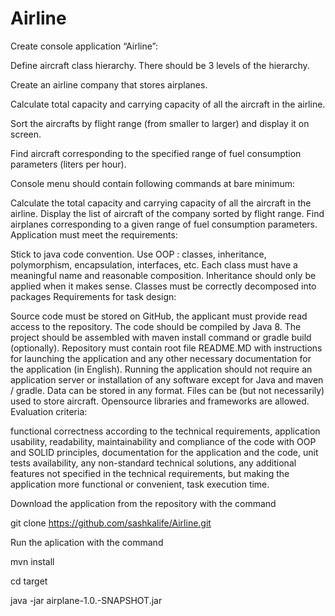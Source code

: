 # Airline
Create console application “Airline”:

Define aircraft class hierarchy. There should be 3 levels of the hierarchy.

Create an airline company that stores airplanes.

Calculate total capacity and carrying capacity of all the aircraft in the airline.

Sort the aircrafts by flight range (from smaller to larger) and display it on screen.

Find aircraft corresponding to the specified range of fuel consumption parameters (liters per hour).

Console menu should contain following commands at bare minimum:

Calculate the total capacity and carrying capacity of all the aircraft in the airline.
Display the list of aircraft of the company sorted by flight range.
Find airplanes corresponding to a given range of fuel consumption parameters.
Application must meet the requirements:

Stick to java code convention.
Use OOP : classes, inheritance, polymorphism, encapsulation, interfaces, etc.
Each class must have a meaningful name and reasonable composition.
Inheritance should only be applied when it makes sense.
Classes must be correctly decomposed into packages
Requirements for task design:

Source code must be stored on GitHub, the applicant must provide read access to the repository.
The code should be compiled by Java 8.
The project should be assembled with maven install command or gradle build (optionally).
Repository must contain root file README.MD with instructions for launching the application and any other necessary documentation for the application (in English).
Running the application should not require an application server or installation of any software except for Java and maven / gradle.
Data can be stored in any format. Files can be (but not necessarily) used to store aircraft.
Opensource libraries and frameworks are allowed.
Evaluation criteria:

functional correctness according to the technical requirements,
application usability,
readability, maintainability and compliance of the code with OOP and SOLID principles,
documentation for the application and the code,
unit tests availability,
any non-standard technical solutions,
any additional features not specified in the technical requirements, but making the application more functional or convenient,
task execution time.

Download the application from the repository with the command

git clone https://github.com/sashkalife/Airline.git

Run the aplication with the command

mvn install

cd target

java -jar airplane-1.0.-SNAPSHOT.jar
